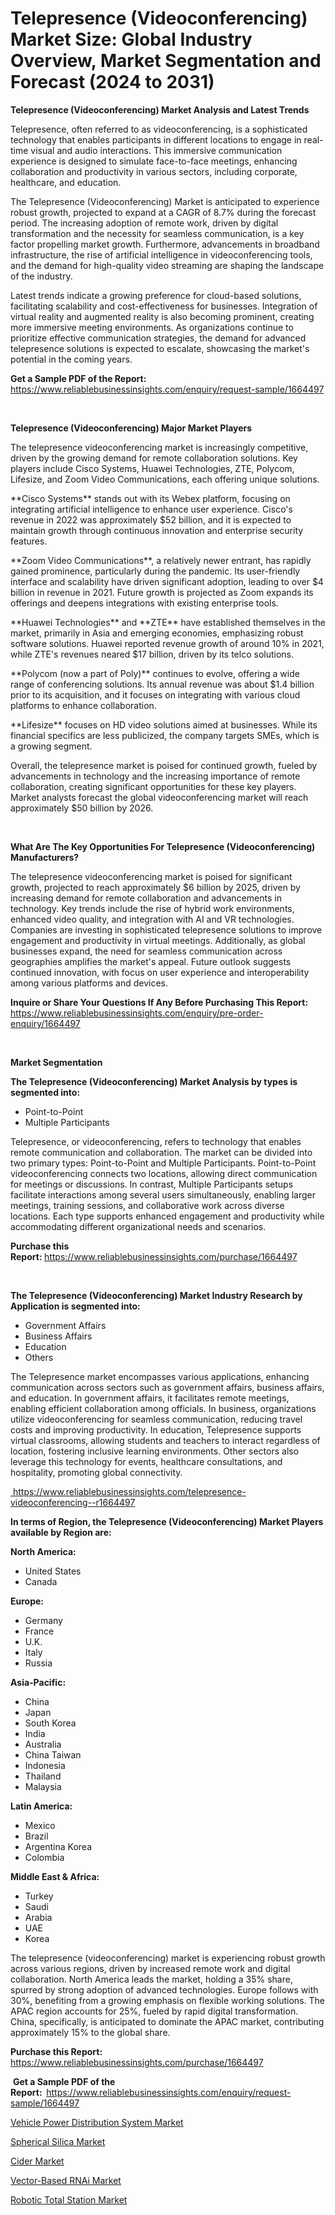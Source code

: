 <p><h1>Telepresence (Videoconferencing) Market Size: Global Industry Overview, Market Segmentation and Forecast (2024 to 2031)</h1></p><p><strong>Telepresence (Videoconferencing) Market Analysis and Latest Trends</strong></p>
<p><p>Telepresence, often referred to as videoconferencing, is a sophisticated technology that enables participants in different locations to engage in real-time visual and audio interactions. This immersive communication experience is designed to simulate face-to-face meetings, enhancing collaboration and productivity in various sectors, including corporate, healthcare, and education.</p><p>The Telepresence (Videoconferencing) Market is anticipated to experience robust growth, projected to expand at a CAGR of 8.7% during the forecast period. The increasing adoption of remote work, driven by digital transformation and the necessity for seamless communication, is a key factor propelling market growth. Furthermore, advancements in broadband infrastructure, the rise of artificial intelligence in videoconferencing tools, and the demand for high-quality video streaming are shaping the landscape of the industry.</p><p>Latest trends indicate a growing preference for cloud-based solutions, facilitating scalability and cost-effectiveness for businesses. Integration of virtual reality and augmented reality is also becoming prominent, creating more immersive meeting environments. As organizations continue to prioritize effective communication strategies, the demand for advanced telepresence solutions is expected to escalate, showcasing the market's potential in the coming years.</p></p>
<p><strong>Get a Sample PDF of the Report:&nbsp;</strong> <a href="https://www.reliablebusinessinsights.com/enquiry/request-sample/1664497?utm_campaign=1358&utm_medium=2&utm_source=Github&utm_content=ia&utm_term=03102024&utm_id=telepresence-videoconferencing">https://www.reliablebusinessinsights.com/enquiry/request-sample/1664497</a></p>
<p>&nbsp;</p>
<p><strong>Telepresence (Videoconferencing) Major Market Players</strong></p>
<p><p>The telepresence videoconferencing market is increasingly competitive, driven by the growing demand for remote collaboration solutions. Key players include Cisco Systems, Huawei Technologies, ZTE, Polycom, Lifesize, and Zoom Video Communications, each offering unique solutions.</p><p>**Cisco Systems** stands out with its Webex platform, focusing on integrating artificial intelligence to enhance user experience. Cisco's revenue in 2022 was approximately $52 billion, and it is expected to maintain growth through continuous innovation and enterprise security features.</p><p>**Zoom Video Communications**, a relatively newer entrant, has rapidly gained prominence, particularly during the pandemic. Its user-friendly interface and scalability have driven significant adoption, leading to over $4 billion in revenue in 2021. Future growth is projected as Zoom expands its offerings and deepens integrations with existing enterprise tools.</p><p>**Huawei Technologies** and **ZTE** have established themselves in the market, primarily in Asia and emerging economies, emphasizing robust software solutions. Huawei reported revenue growth of around 10% in 2021, while ZTE's revenues neared $17 billion, driven by its telco solutions.</p><p>**Polycom (now a part of Poly)** continues to evolve, offering a wide range of conferencing solutions. Its annual revenue was about $1.4 billion prior to its acquisition, and it focuses on integrating with various cloud platforms to enhance collaboration.</p><p>**Lifesize** focuses on HD video solutions aimed at businesses. While its financial specifics are less publicized, the company targets SMEs, which is a growing segment.</p><p>Overall, the telepresence market is poised for continued growth, fueled by advancements in technology and the increasing importance of remote collaboration, creating significant opportunities for these key players. Market analysts forecast the global videoconferencing market will reach approximately $50 billion by 2026.</p></p>
<p>&nbsp;</p>
<p><strong>What Are The Key Opportunities For Telepresence (Videoconferencing) Manufacturers?</strong></p>
<p><p>The telepresence videoconferencing market is poised for significant growth, projected to reach approximately $6 billion by 2025, driven by increasing demand for remote collaboration and advancements in technology. Key trends include the rise of hybrid work environments, enhanced video quality, and integration with AI and VR technologies. Companies are investing in sophisticated telepresence solutions to improve engagement and productivity in virtual meetings. Additionally, as global businesses expand, the need for seamless communication across geographies amplifies the market's appeal. Future outlook suggests continued innovation, with focus on user experience and interoperability among various platforms and devices.</p></p>
<p><strong>Inquire or Share Your Questions If Any Before Purchasing This Report:</strong> <a href="https://www.reliablebusinessinsights.com/enquiry/pre-order-enquiry/1664497?utm_campaign=1358&utm_medium=2&utm_source=Github&utm_content=ia&utm_term=03102024&utm_id=telepresence-videoconferencing">https://www.reliablebusinessinsights.com/enquiry/pre-order-enquiry/1664497</a></p>
<p>&nbsp;</p>
<p><strong>Market Segmentation</strong></p>
<p><strong>The Telepresence (Videoconferencing) Market Analysis by types is segmented into:</strong></p>
<p><ul><li>Point-to-Point</li><li>Multiple Participants</li></ul></p>
<p><p>Telepresence, or videoconferencing, refers to technology that enables remote communication and collaboration. The market can be divided into two primary types: Point-to-Point and Multiple Participants. Point-to-Point videoconferencing connects two locations, allowing direct communication for meetings or discussions. In contrast, Multiple Participants setups facilitate interactions among several users simultaneously, enabling larger meetings, training sessions, and collaborative work across diverse locations. Each type supports enhanced engagement and productivity while accommodating different organizational needs and scenarios.</p></p>
<p><strong>Purchase this Report:&nbsp;</strong><a href="https://www.reliablebusinessinsights.com/purchase/1664497?utm_campaign=1358&utm_medium=2&utm_source=Github&utm_content=ia&utm_term=03102024&utm_id=telepresence-videoconferencing">https://www.reliablebusinessinsights.com/purchase/1664497</a></p>
<p>&nbsp;</p>
<p><strong>The Telepresence (Videoconferencing) Market Industry Research by Application is segmented into:</strong></p>
<p><ul><li>Government Affairs</li><li>Business Affairs</li><li>Education</li><li>Others</li></ul></p>
<p><p>The Telepresence market encompasses various applications, enhancing communication across sectors such as government affairs, business affairs, and education. In government affairs, it facilitates remote meetings, enabling efficient collaboration among officials. In business, organizations utilize videoconferencing for seamless communication, reducing travel costs and improving productivity. In education, Telepresence supports virtual classrooms, allowing students and teachers to interact regardless of location, fostering inclusive learning environments. Other sectors also leverage this technology for events, healthcare consultations, and hospitality, promoting global connectivity.</p></p>
<p><a href="https://www.reliablebusinessinsights.com/telepresence-videoconferencing--r1664497?utm_campaign=1358&utm_medium=2&utm_source=Github&utm_content=ia&utm_term=03102024&utm_id=telepresence-videoconferencing">&nbsp;https://www.reliablebusinessinsights.com/telepresence-videoconferencing--r1664497</a></p>
<p><strong>In terms of Region, the Telepresence (Videoconferencing) Market Players available by Region are:</strong></p>
<p>
    <p> <strong> North America: </strong>
        <ul>
            <li>United States</li>
            <li>Canada</li>
        </ul>
        </p> 
    <p> <strong> Europe: </strong>
        <ul>
            <li>Germany</li>
            <li>France</li>
            <li>U.K.</li>
            <li>Italy</li>
            <li>Russia</li>
        </ul>
        </p> 
    <p> <strong> Asia-Pacific: </strong>
        <ul>
            <li>China</li>
            <li>Japan</li>
            <li>South Korea</li>
            <li>India</li>
            <li>Australia</li>
            <li>China Taiwan</li>
            <li>Indonesia</li>
            <li>Thailand</li>
            <li>Malaysia</li>
        </ul>
        </p> 
    <p> <strong> Latin America: </strong>
        <ul>
            <li>Mexico</li>
            <li>Brazil</li>
            <li>Argentina Korea</li>
            <li>Colombia</li>
        </ul>
        </p> 
    <p> <strong> Middle East & Africa: </strong>
        <ul>
            <li>Turkey</li>
            <li>Saudi</li>
            <li>Arabia</li>
            <li>UAE</li>
            <li>Korea</li>
        </ul>
    </p>
    </p>
<p><p>The telepresence (videoconferencing) market is experiencing robust growth across various regions, driven by increased remote work and digital collaboration. North America leads the market, holding a 35% share, spurred by strong adoption of advanced technologies. Europe follows with 30%, benefiting from a growing emphasis on flexible working solutions. The APAC region accounts for 25%, fueled by rapid digital transformation. China, specifically, is anticipated to dominate the APAC market, contributing approximately 15% to the global share.</p></p>
<p><strong>Purchase this Report: </strong><a href="https://www.reliablebusinessinsights.com/purchase/1664497?utm_campaign=1358&utm_medium=2&utm_source=Github&utm_content=ia&utm_term=03102024&utm_id=telepresence-videoconferencing">https://www.reliablebusinessinsights.com/purchase/1664497</a></p>
<p>&nbsp;<strong>Get a Sample PDF of the Report:&nbsp;&nbsp;</strong><a href="https://www.reliablebusinessinsights.com/enquiry/request-sample/1664497?utm_campaign=1358&utm_medium=2&utm_source=Github&utm_content=ia&utm_term=03102024&utm_id=telepresence-videoconferencing">https://www.reliablebusinessinsights.com/enquiry/request-sample/1664497</a></p>
<p><strong></strong></p>
<p><p><a href="https://issuu.com/reportprime-2/docs/vehicle-power-distribution-system-m_9301c0d6bf0773?utm_campaign=1358&utm_medium=2&utm_source=Github&utm_content=ia&utm_term=03102024&utm_id=telepresence-videoconferencing">Vehicle Power Distribution System Market</a></p><p><a href="https://www.linkedin.com/pulse/global-perspectives-spherical-silica-market-trends-challenges-0f1wf?trackingId=GWs5jl3QSjObUGov0B%2Fi4Q%3D%3D&utm_campaign=1358&utm_medium=2&utm_source=Github&utm_content=ia&utm_term=03102024&utm_id=telepresence-videoconferencing">Spherical Silica Market</a></p><p><a href="https://www.linkedin.com/pulse/strategic-roadmap-success-global-cider-market-analysis2024--auskf?utm_campaign=1358&utm_medium=2&utm_source=Github&utm_content=ia&utm_term=03102024&utm_id=telepresence-videoconferencing">Cider Market</a></p><p><a href="https://issuu.com/reportprime-2/docs/vector-based-rnai-market-size-2030._75f46aab5efad5?utm_campaign=1358&utm_medium=2&utm_source=Github&utm_content=ia&utm_term=03102024&utm_id=telepresence-videoconferencing">Vector-Based RNAi Market</a></p><p><a href="https://www.linkedin.com/pulse/robotic-total-station-market-size-segmentation-trends-growth-58xlf?trackingId=CkQwj3b3SDOQ2JhjhS1F4A%3D%3D&utm_campaign=1358&utm_medium=2&utm_source=Github&utm_content=ia&utm_term=03102024&utm_id=telepresence-videoconferencing">Robotic Total Station Market</a></p></p>